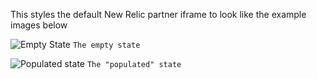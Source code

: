 This styles the default New Relic partner iframe to look like the example images below

![Empty State](https://github.com/kimby77/newrelic-partner-iframe-css/blob/master/example_images/empty_state.png)
`The empty state`

![Populated state](https://github.com/kimby77/newrelic-partner-iframe-css/blob/master/example_images/populated_state.png)
`The "populated" state`
